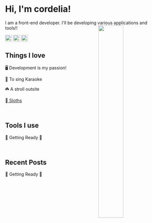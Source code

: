 <h1>Hi, I'm cordelia!</h1>

<p>
  I am a front-end developer. I'll be developing various applications and tools!!
  <img src="https://github.com/cordelia-sixth/cordelia-sixth/assets/80014084/3752b983-1c22-481e-a4e7-a3cdf5b70883" align="right" width="40%" />
</p>
<p>
  <div align="left">
    <a href="https://twitter.com/cordelia_sixth" target="_blank"><img src="https://github.com/cordelia-sixth/cordelia-sixth/assets/80014084/0e5b8b3e-a842-4a95-aeb1-8119f399d8be" width="22" alt="X" /></a>
    <a href="https://zenn.dev/cordelia" target="_blank"><img src="https://github.com/cordelia-sixth/cordelia-sixth/assets/80014084/4967875b-d0d5-49aa-962f-a1be71b1f606" width="22" alt="zenn" /></a>
    <a href="https://www.cordelia.dev/blog" target="_blank"><img src="https://github.com/cordelia-sixth/cordelia-sixth/assets/80014084/79f83fc3-4bb4-4173-842e-c50c6ec3ab7e" width="22" alt="My website" /></a>
  </div>
</p>

<p>
  <h2>Things I love</h4>
    <p>🖥 Development is my passion!</p>
    <p>🎤 To sing Karaoke</p>
    <p>☘️ A stroll outsite</p>
    <p>🦥<a href="https://www.youtube.com/results?search_query=sloth" target="_blank"> Sloths </a></p>
</p>

<!--
  <img src="https://github-readme-stats.vercel.app/api/top-langs/?username=cordelia-sixth&layout=donut&hide=ruby,php" height="228px"  />
</p>
-->

<br>

## Tools I use
🚧 Getting Ready 🚧

<br>

## Recent Posts
🚧 Getting Ready 🚧

<!--
## My skills
[![My Skills](https://skillicons.dev/icons?i=html,css,js,ts)](https://skillicons.dev)

**cordelia-sixth/cordelia-sixth** is a ✨ _special_ ✨ repository because its `README.md` (this file) appears on your GitHub profile.

Here are some ideas to get you started:

- 🔭 I’m currently working on ...
- 🌱 I’m currently learning ...
- 👯 I’m looking to collaborate on ...
- 🤔 I’m looking for help with ...
- 💬 Ask me about ...
- 📫 How to reach me: ...
- 😄 Pronouns: ...
- ⚡ Fun fact: ...
-->
